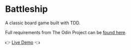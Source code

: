 # Battleship

A classic board game built with TDD.

Full requirements from The Odin Project can be [found here](https://www.theodinproject.com/lessons/node-path-javascript-battleship).

👉 [Live Demo](#) 👈
